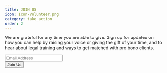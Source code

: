 ```yaml
---
title: JOIN US 
icon: Icon-Volunteer.png
category: take_action
order: 2
---
```

We are grateful for any time you are able to give. Sign up for updates on how you can help by raising your voice or giving the gift of your time, and to hear about legal training and ways to get matched with pro bono clients.

<div id="mc_embed_signup">
    <div id="mc_embed_signup_scroll">
    <div class="form-group">
    <input type="email" value="" name="EMAIL" class="email form-control" id="mce-EMAIL" placeholder="Email Address" required>
    </div>
    <!-- real people should not fill this in and expect good things - do not remove this or risk form bot signups-->
    <div style="position: absolute; left: -5000px;" aria-hidden="true"><input type="text" name="b_f79b95c99fc457746fc58923b_b932c45296" tabindex="-1" value=""></div>
    <div class="clear"><input type="submit" value="Join Us" name="subscribe"
    id="mc-embedded-subscribe" class="btn btn-primary col-sm-6 col-xs-12"></div>
    </div>
</div>

